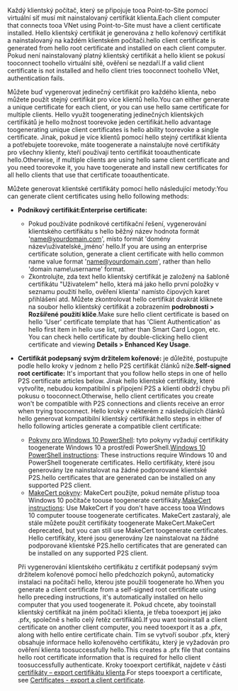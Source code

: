 <span data-ttu-id="5854a-101">Každý klientský počítač, který se připojuje tooa Point-to-Site pomocí virtuální síť musí mít nainstalovaný certifikát klienta.</span><span class="sxs-lookup"><span data-stu-id="5854a-101">Each client computer that connects tooa VNet using Point-to-Site must have a client certificate installed.</span></span> <span data-ttu-id="5854a-102">Hello klientský certifikát je generována z hello kořenový certifikát a nainstalovaný na každém klientském počítači.</span><span class="sxs-lookup"><span data-stu-id="5854a-102">hello client certificate is generated from hello root certificate and installed on each client computer.</span></span> <span data-ttu-id="5854a-103">Pokud není nainstalovaný platný klientský certifikát a hello klient se pokusí tooconnect toohello virtuální sítě, ověření se nezdaří.</span><span class="sxs-lookup"><span data-stu-id="5854a-103">If a valid client certificate is not installed and hello client tries tooconnect toohello VNet, authentication fails.</span></span>

<span data-ttu-id="5854a-104">Můžete buď vygenerovat jedinečný certifikát pro každého klienta, nebo můžete použít stejný certifikát pro více klientů hello.</span><span class="sxs-lookup"><span data-stu-id="5854a-104">You can either generate a unique certificate for each client, or you can use hello same certificate for multiple clients.</span></span> <span data-ttu-id="5854a-105">Hello využít toogenerating jedinečných klientských certifikátů je hello možnost toorevoke jeden certifikát.</span><span class="sxs-lookup"><span data-stu-id="5854a-105">hello advantage toogenerating unique client certificates is hello ability toorevoke a single certificate.</span></span> <span data-ttu-id="5854a-106">Jinak, pokud je více klientů pomocí hello stejný certifikát klienta a potřebujete toorevoke, máte toogenerate a nainstalujte nové certifikáty pro všechny klienty, kteří používají tento certifikát tooauthenticate hello.</span><span class="sxs-lookup"><span data-stu-id="5854a-106">Otherwise, if multiple clients are using hello same client certificate and you need toorevoke it, you have toogenerate and install new certificates for all hello clients that use that certificate tooauthenticate.</span></span>

<span data-ttu-id="5854a-107">Můžete generovat klientské certifikáty pomocí hello následující metody:</span><span class="sxs-lookup"><span data-stu-id="5854a-107">You can generate client certificates using hello following methods:</span></span>

- <span data-ttu-id="5854a-108">**Podnikový certifikát:**</span><span class="sxs-lookup"><span data-stu-id="5854a-108">**Enterprise certificate:**</span></span>

  - <span data-ttu-id="5854a-109">Pokud používáte podnikové certifikační řešení, vygenerování klientského certifikátu s hello běžný název hodnota formát 'name@yourdomain.com', místo formát 'domény název\uživatelské_jméno' hello.</span><span class="sxs-lookup"><span data-stu-id="5854a-109">If you are using an enterprise certificate solution, generate a client certificate with hello common name value format 'name@yourdomain.com', rather than hello 'domain name\username' format.</span></span>
  - <span data-ttu-id="5854a-110">Zkontrolujte, zda text hello klientský certifikát je založený na šabloně certifikátu "Uživatelem" hello, která má jako hello první položky v seznamu použití hello, ověření klienta' namísto čipových karet přihlášení atd. Můžete zkontrolovat hello certifikát dvakrát kliknete na soubor hello klientský certifikát a zobrazením **podrobnosti > Rozšířené použití klíče**.</span><span class="sxs-lookup"><span data-stu-id="5854a-110">Make sure hello client certificate is based on hello 'User' certificate template that has 'Client Authentication' as hello first item in hello use list, rather than Smart Card Logon, etc. You can check hello certificate by double-clicking hello client certificate and viewing **Details > Enhanced Key Usage**.</span></span>

- <span data-ttu-id="5854a-111">**Certifikát podepsaný svým držitelem kořenové:** je důležité, postupujte podle hello kroky v jednom z hello P2S certifikát článků níže.</span><span class="sxs-lookup"><span data-stu-id="5854a-111">**Self-signed root certificate:** It's important that you follow hello steps in one of hello P2S certificate articles below.</span></span> <span data-ttu-id="5854a-112">Jinak hello klientské certifikáty, které vytvoříte, nebudou kompatibilní s připojení P2S a klienti obdrží chybu při pokusu o tooconnect.</span><span class="sxs-lookup"><span data-stu-id="5854a-112">Otherwise, hello client certificates you create won't be compatible with P2S connections and clients receive an error when trying tooconnect.</span></span> <span data-ttu-id="5854a-113">Hello kroky v některém z následujících článků hello generovat kompatibilní klientský certifikát:</span><span class="sxs-lookup"><span data-stu-id="5854a-113">hello steps in either of hello following articles generate a compatible client certificate:</span></span> 

  * <span data-ttu-id="5854a-114">[Pokyny pro Windows 10 PowerShell](../articles/vpn-gateway/vpn-gateway-certificates-point-to-site.md#clientcert): tyto pokyny vyžadují certifikáty toogenerate Windows 10 a prostředí PowerShell.</span><span class="sxs-lookup"><span data-stu-id="5854a-114">[Windows 10 PowerShell instructions](../articles/vpn-gateway/vpn-gateway-certificates-point-to-site.md#clientcert): These instructions require Windows 10 and PowerShell toogenerate certificates.</span></span> <span data-ttu-id="5854a-115">Hello certifikáty, které jsou generovány lze nainstalovat na žádné podporované klientské P2S.</span><span class="sxs-lookup"><span data-stu-id="5854a-115">hello certificates that are generated can be installed on any supported P2S client.</span></span>
  * <span data-ttu-id="5854a-116">[MakeCert pokyny](../articles/vpn-gateway/vpn-gateway-certificates-point-to-site-makecert.md): MakeCert použijte, pokud nemáte přístup tooa Windows 10 počítače toouse toogenerate certifikáty.</span><span class="sxs-lookup"><span data-stu-id="5854a-116">[MakeCert instructions](../articles/vpn-gateway/vpn-gateway-certificates-point-to-site-makecert.md): Use MakeCert if you don't have access tooa Windows 10 computer toouse toogenerate certificates.</span></span> <span data-ttu-id="5854a-117">MakeCert zastaralý, ale stále můžete použít certifikáty toogenerate MakeCert.</span><span class="sxs-lookup"><span data-stu-id="5854a-117">MakeCert deprecated, but you can still use MakeCert toogenerate certificates.</span></span> <span data-ttu-id="5854a-118">Hello certifikáty, které jsou generovány lze nainstalovat na žádné podporované klientské P2S.</span><span class="sxs-lookup"><span data-stu-id="5854a-118">hello certificates that are generated can be installed on any supported P2S client.</span></span>

  <span data-ttu-id="5854a-119">Při vygenerování klientského certifikátu z certifikát podepsaný svým držitelem kořenové pomocí hello předchozích pokynů, automaticky instalaci na počítači hello, kterou jste použili toogenerate ho.</span><span class="sxs-lookup"><span data-stu-id="5854a-119">When you generate a client certificate from a self-signed root certificate using hello preceding instructions, it's automatically installed on hello computer that you used toogenerate it.</span></span> <span data-ttu-id="5854a-120">Pokud chcete, aby tooinstall klientský certifikát na jiném počítači klienta, je třeba tooexport jej jako .pfx, společně s hello celý řetěz certifikátů.</span><span class="sxs-lookup"><span data-stu-id="5854a-120">If you want tooinstall a client certificate on another client computer, you need tooexport it as a .pfx, along with hello entire certificate chain.</span></span> <span data-ttu-id="5854a-121">Tím se vytvoří soubor .pfx, který obsahuje informace hello kořenového certifikátu, který je vyžadován pro ověření klienta toosuccessfully hello.</span><span class="sxs-lookup"><span data-stu-id="5854a-121">This creates a .pfx file that contains hello root certificate information that is required for hello client toosuccessfully authenticate.</span></span> <span data-ttu-id="5854a-122">Kroky tooexport certifikát, najdete v části [certifikáty – export certifikátu klienta](../articles/vpn-gateway/vpn-gateway-certificates-point-to-site.md#clientexport).</span><span class="sxs-lookup"><span data-stu-id="5854a-122">For steps tooexport a certificate, see [Certificates - export a client certificate](../articles/vpn-gateway/vpn-gateway-certificates-point-to-site.md#clientexport).</span></span>
